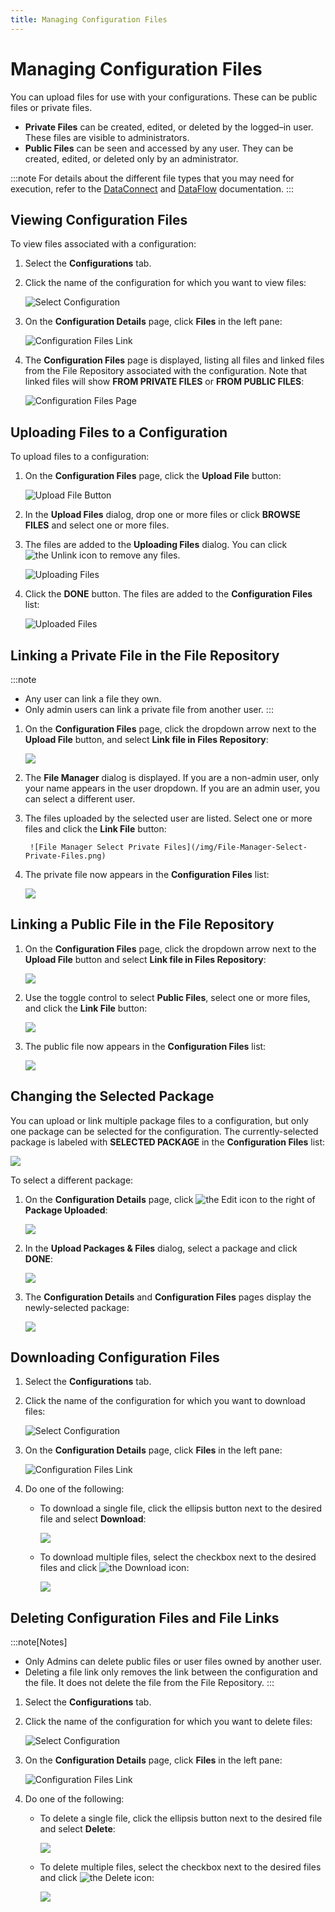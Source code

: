 ```yaml
---
title: Managing Configuration Files
---
```


# Managing Configuration Files

You can upload files for use with your configurations. These can be public files or private files.

* **Private Files** can be created, edited, or deleted by the logged–in user. These files are visible to administrators.
* **Public Files** can be seen and accessed by any user. They can be created, edited, or deleted only by an administrator.

:::note
For details about the different file types that you may need for execution, refer to the [DataConnect](https://docs.actian.com/dataconnect/12.2/#page/Welcome/DataConnect_12.2_Guides.htm) and [DataFlow](https://docs.actian.com/dataflow/8.0/#page/Welcome/DataFlow_Guides.htm) documentation.
:::

## Viewing Configuration Files

To view files associated with a configuration:

1. Select the **Configurations** tab.
2. Click the name of the configuration for which you want to view files:

   ![Select Configuration](/img/Configuration-Select.png)

3. On the **Configuration Details** page, click **Files** in the left pane:
   
   ![Configuration Files Link](/img/Configuration-Files-Link.png)

4. The **Configuration Files** page is displayed, listing all files and linked files from the File Repository associated with the configuration. Note that linked files will show **FROM PRIVATE FILES** or **FROM PUBLIC FILES**:

   ![Configuration Files Page](/img/Configuration-Files-Page-With-Annotations.png)

## Uploading Files to a Configuration

To upload files to a configuration:

1. On the **Configuration Files** page, click the **Upload File** button:
   
   ![Upload File Button](/img/Configuration-Upload-File-Button.png)
2. In the **Upload Files** dialog, drop one or more files or click **BROWSE FILES** and select one or more files.
3. The files are added to the **Uploading Files** dialog. You can click <img src="/img/icons/unlink.png" className="icon" alt="the Unlink icon"/> to remove any files.

   ![Uploading Files](/img/Uploading-Files-Dialog.png)
4. Click the **DONE** button. The files are added to the **Configuration Files** list:

   ![Uploaded Files](/img/Configuration-Uploaded-Files.png)

## Linking a Private File in the File Repository

:::note
* Any user can link a file they own. 
* Only admin users can link a private file from another user.
:::

1. On the **Configuration Files** page, click the dropdown arrow next to the **Upload File** button, and select **Link file in Files Repository**:
   
   ![](/img/Link-File-in-Files-Repository.png)
2. The **File Manager** dialog is displayed. If you are a non-admin user, only your name appears in the user dropdown. If you are an admin user, you can select a different user.
3. The files uploaded by the selected user are listed. Select one or more files and click the **Link File** button:

        ![File Manager Select Private Files](/img/File-Manager-Select-Private-Files.png)
4. The private file now appears in the **Configuration Files** list:

   ![](/img/Configuration-Files-Private-File.png)

## Linking a Public File in the File Repository

1. On the **Configuration Files** page, click the dropdown arrow next to the **Upload File** button and select **Link file in Files Repository**:
   
   ![](/img/Link-File-in-Files-Repository.png)
2. Use the toggle control to select  **Public Files**, select one or more files, and click the **Link File** button:

   ![](/img/File-Manager-Select-Public-File.png)
3. The public file now appears in the **Configuration Files** list:

   ![](/img/Configuration-Files-Public-File.png)

## Changing the Selected Package

You can upload or link multiple package files to a configuration, but only one package can be selected for the configuration. The currently-selected package is labeled with **SELECTED PACKAGE** in the **Configuration Files** list:

   ![](/img/Selected-Package.png)

To select a different package:

1. On the **Configuration Details** page, click <img src="/img/icons/edit-icon.png" className="icon" alt="the Edit icon"/> to the right of **Package Uploaded**:

   ![](/img/Package-Uploaded-Edit.png)
2. In the **Upload Packages & Files** dialog, select a package and click **DONE**:

   ![](/img/Selected-Package-Change.png)
3. The **Configuration Details** and **Configuration Files** pages display the newly-selected package:

   ![](/img/Selected-Package-Changed2.png)

## Downloading Configuration Files

1. Select the **Configurations** tab.
2. Click the name of the configuration for which you want to download files:

   ![Select Configuration](/img/Configuration-Select.png)

3. On the **Configuration Details** page, click **Files** in the left pane:
   
   ![Configuration Files Link](/img/Configuration-Files-Link.png)
4. Do one of the following:
   * To download a single file, click the ellipsis button next to the desired file and select **Download**:

     ![](/img/Download-Single-Config-File.png)
   * To download multiple files, select the checkbox next to the desired files and click <img src="/img/icons/download.png" className="icon" alt="the Download icon"/>:

     ![](/img/Download-Multiple-Config-Files.png)

## Deleting Configuration Files and File Links

:::note[Notes]
* Only Admins can delete public files or user files owned by another user.
* Deleting a file link only removes the link between the configuration and the file. It does not delete the file from the File Repository.
:::

1. Select the **Configurations** tab.
2. Click the name of the configuration for which you want to delete files:

   ![Select Configuration](/img/Configuration-Select.png)

3. On the **Configuration Details** page, click **Files** in the left pane:
   
   ![Configuration Files Link](/img/Configuration-Files-Link.png)
4. Do one of the following:
   * To delete a single file, click the ellipsis button next to the desired file and select **Delete**:

     ![](/img/Delete-Single-Config-File.png)
   * To delete multiple files, select the checkbox next to the desired files and click <img src="/img/icons/trash.png" className="icon" alt="the Delete icon"/>:

     ![](/img/Delete-Multiple-Config-Files.png)
